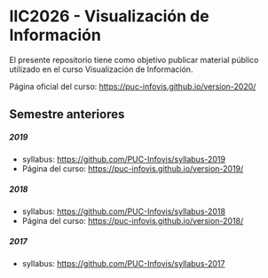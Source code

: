 # IIC2026 - Visualización de Información
El presente repositorio tiene como objetivo publicar material público utilizado en el curso Visualización de Información.

Página oficial del curso: https://puc-infovis.github.io/version-2020/

## Semestre anteriores

##### 2019
- syllabus: https://github.com/PUC-Infovis/syllabus-2019
- Página del curso: https://puc-infovis.github.io/version-2019/

##### 2018
- syllabus: https://github.com/PUC-Infovis/syllabus-2018
- Página del curso: https://puc-infovis.github.io/version-2018/

##### 2017
- syllabus: https://github.com/PUC-Infovis/syllabus-2017
